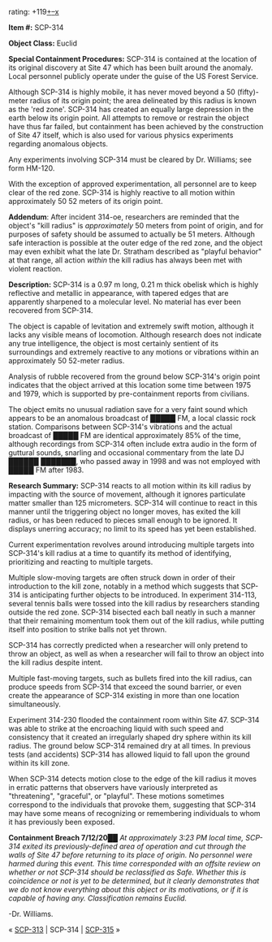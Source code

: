 rating: +119[+](javascript:; "I like it")[–](javascript:; "I don't like it")[x](javascript:; "Cancel my vote")

**Item #:** SCP-314

**Object Class:** Euclid

**Special Containment Procedures:** SCP-314 is contained at the location of its original discovery at Site 47 which has been built around the anomaly. Local personnel publicly operate under the guise of the US Forest Service.

Although SCP-314 is highly mobile, it has never moved beyond a 50 (fifty)-meter radius of its origin point; the area delineated by this radius is known as the 'red zone'. SCP-314 has created an equally large depression in the earth below its origin point. All attempts to remove or restrain the object have thus far failed, but containment has been achieved by the construction of Site 47 itself, which is also used for various physics experiments regarding anomalous objects.

Any experiments involving SCP-314 must be cleared by Dr. Williams; see form HM-120.

With the exception of approved experimentation, all personnel are to keep clear of the red zone. SCP-314 is highly reactive to all motion within approximately 50 52 meters of its origin point.

**Addendum**: After incident 314-oe, researchers are reminded that the object's "kill radius" is _approximately_ 50 meters from point of origin, and for purposes of safety should be assumed to actually be 51 meters. Although safe interaction is possible at the outer edge of the red zone, and the object may even exhibit what the late Dr. Stratham described as "playful behavior" at that range, all action _within_ the kill radius has always been met with violent reaction.

**Description:** SCP-314 is a 0.97 m long, 0.21 m thick obelisk which is highly reflective and metallic in appearance, with tapered edges that are apparently sharpened to a molecular level. No material has ever been recovered from SCP-314.

The object is capable of levitation and extremely swift motion, although it lacks any visible means of locomotion. Although research does not indicate any true intelligence, the object is most certainly sentient of its surroundings and extremely reactive to any motions or vibrations within an approximately 50 52-meter radius.

Analysis of rubble recovered from the ground below SCP-314's origin point indicates that the object arrived at this location some time between 1975 and 1979, which is supported by pre-containment reports from civilians.

The object emits no unusual radiation save for a very faint sound which appears to be an anomalous broadcast of █████ FM, a local classic rock station. Comparisons between SCP-314's vibrations and the actual broadcast of █████ FM are identical approximately 85% of the time, although recordings from SCP-314 often include extra audio in the form of guttural sounds, snarling and occasional commentary from the late DJ ██████ ███████, who passed away in 1998 and was not employed with █████ FM after 1983.

**Research Summary:** SCP-314 reacts to all motion within its kill radius by impacting with the source of movement, although it ignores particulate matter smaller than 125 micrometers. SCP-314 will continue to react in this manner until the triggering object no longer moves, has exited the kill radius, or has been reduced to pieces small enough to be ignored. It displays unerring accuracy; no limit to its speed has yet been established.

Current experimentation revolves around introducing multiple targets into SCP-314's kill radius at a time to quantify its method of identifying, prioritizing and reacting to multiple targets.

Multiple slow-moving targets are often struck down in order of their introduction to the kill zone, notably in a method which suggests that SCP-314 is anticipating further objects to be introduced. In experiment 314-113, several tennis balls were tossed into the kill radius by researchers standing outside the red zone. SCP-314 bisected each ball neatly in such a manner that their remaining momentum took them out of the kill radius, while putting itself into position to strike balls not yet thrown.

SCP-314 has correctly predicted when a researcher will only pretend to throw an object, as well as when a researcher will fail to throw an object into the kill radius despite intent.

Multiple fast-moving targets, such as bullets fired into the kill radius, can produce speeds from SCP-314 that exceed the sound barrier, or even create the appearance of SCP-314 existing in more than one location simultaneously.

Experiment 314-230 flooded the containment room within Site 47. SCP-314 was able to strike at the encroaching liquid with such speed and consistency that it created an irregularly shaped dry sphere within its kill radius. The ground below SCP-314 remained dry at all times. In previous tests (and accidents) SCP-314 has allowed liquid to fall upon the ground within its kill zone.

When SCP-314 detects motion close to the edge of the kill radius it moves in erratic patterns that observers have variously interpreted as "threatening", "graceful", or "playful". These motions sometimes correspond to the individuals that provoke them, suggesting that SCP-314 may have some means of recognizing or remembering individuals to whom it has previously been exposed.

**Containment Breach 7/12/20██** _At approximately 3:23 PM local time, SCP-314 exited its previously-defined area of operation and cut through the walls of Site 47 before returning to its place of origin. No personnel were harmed during this event. This time corresponded with an offsite review on whether or not SCP-314 should be reclassified as Safe. Whether this is coincidence or not is yet to be determined, but it clearly demonstrates that we do not know everything about this object or its motivations, or if it is capable of having any. Classification remains Euclid._

\-Dr. Williams.

« [SCP-313](/scp-313) | SCP-314 | [SCP-315](/scp-315) »
